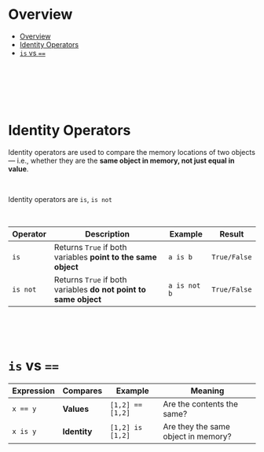 # Overview

- [Overview](#overview)
- [Identity Operators](#identity-operators)
- [`is` vs `==`](#is-vs-)

&nbsp;

&nbsp;

&nbsp;

# Identity Operators

Identity operators are used to compare the memory locations of two objects — i.e., whether they are the **same object in memory, not just equal in value**.

&nbsp;

Identity operators are `is`, `is not`

&nbsp;

| Operator | Description                                                      | Example      | Result       |
| -------- | ---------------------------------------------------------------- | ------------ | ------------ |
| `is`     | Returns `True` if both variables **point to the same object**    | `a is b`     | `True/False` |
| `is not` | Returns `True` if both variables **do not point to same object** | `a is not b` | `True/False` |

&nbsp;

&nbsp;

# `is` vs `==`

| Expression | Compares     | Example          | Meaning                             |
| ---------- | ------------ | ---------------- | ----------------------------------- |
| `x == y`   | **Values**   | `[1,2] == [1,2]` | Are the contents the same?          |
| `x is y`   | **Identity** | `[1,2] is [1,2]` | Are they the same object in memory? |

&nbsp;

&nbsp;

&nbsp;
